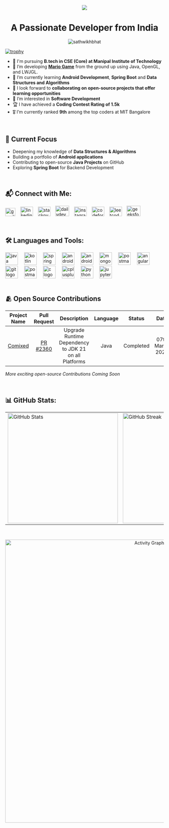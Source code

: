 <p align="center">
  <img src="https://capsule-render.vercel.app/api?type=waving&height=225&color=0:0000ff,100:ff00ff&text=Hi👋,%20I'm%20Sathwik%20Hejamady%20Bhat&textBg=false&animation=twinkling&fontSize=50&section=header&fontAlignY=40&fontColor=FFFFFF&fontType=Thin" />
</p>

<h1 align="center">A Passionate Developer from India</h1>

<p align="center"> <img src="https://komarev.com/ghpvc/?username=sathwikhbhat&label=Profile%20views&color=0e75b6&style=flat&abbreviated=true" alt="sathwikhbhat" /> </p>

[![trophy](https://github-profile-trophy.vercel.app/?username=sathwikhbhat&theme=matrix&margin-w=15&row=1&no-bg=true)](https://github.com/ryo-ma/github-profile-trophy)

- 🏫 I'm pursuing **B.tech in CSE (Core) at Manipal Institute of Technology**
- 🔭 I’m developing [**Mario Game**](https://github.com/sathwikhbhat/Mario) from the ground up using Java, OpenGL, and LWJGL.
- 🌱 I’m currently learning **Android Development**, **Spring Boot** and **Data Structures and Algorithms**
- 👯 I look forward to **collaborating on open-source projects that offer learning opportunities**
- 👀 I’m interested in **Software Development**
- 🏆 I have achieved a **Coding Contest Rating of 1.5k**
- 🎖 I’m currently ranked **9th** among the top coders at MIT Bangalore

<br>

## 🎯 Current Focus
- Deepening my knowledge of **Data Structures & Algorithms**
- Building a portfolio of **Android applications**
- Contributing to open-source **Java Projects** on GitHub
- Exploring **Spring Boot** for Backend Development

<br>

## 📬 Connect with Me:

<p align="left">
  <a href="mailto:sathwikhbhat@gmail.com" target="_blank" rel="noopener noreferrer" style="text-decoration: none; color: inherit;">
    <img src="https://upload.wikimedia.org/wikipedia/commons/thumb/7/7e/Gmail_icon_%282020%29.svg/1280px-Gmail_icon_%282020%29.svg.png" alt="gmail" height="26" width="32" border="0" />
  </a>
  &nbsp;&nbsp;
  <a href="https://linkedin.com/in/sathwikhbhat" target="_blank" rel="noopener noreferrer" style="text-decoration: none; color: inherit;">
    <img src="https://raw.githubusercontent.com/rahuldkjain/github-profile-readme-generator/master/src/images/icons/Social/linked-in-alt.svg" alt="linkedin" height="30" width="40" border="0" />
  </a>
  &nbsp;&nbsp;
  <a href="https://stackoverflow.com/users/29104645/sathwikhbhat" target="_blank" rel="noopener noreferrer" style="text-decoration: none; color: inherit;">
    <img src="https://raw.githubusercontent.com/rahuldkjain/github-profile-readme-generator/master/src/images/icons/Social/stack-overflow.svg" alt="stackoverflow" height="30" width="40" border="0" />
  </a>
  &nbsp;&nbsp;
  <a href="https://app.daily.dev/sathwikhbhat" target="_blank" rel="noopener noreferrer" style="text-decoration: none; color: inherit;">
    <img src="https://play-lh.googleusercontent.com/ZejAkIHFw3knpmq77o6jJd9yDmzoqWOU-GmHZDIpxMjm8V30_WbR06VASibWPSxjc-W1" alt="dailydev" height="33" width="44" border="0" />
  </a>
  &nbsp;&nbsp;
  <a href="https://instagram.com/sathwikhbhat" target="_blank" rel="noopener noreferrer" style="text-decoration: none; color: inherit;">
    <img src="https://raw.githubusercontent.com/rahuldkjain/github-profile-readme-generator/master/src/images/icons/Social/instagram.svg" alt="instagram" height="30" width="40" border="0" />
  </a>
  &nbsp;&nbsp;
  <a href="https://codeforces.com/profile/sathwikhbhat" target="_blank" rel="noopener noreferrer" style="text-decoration: none; color: inherit;">
    <img src="https://raw.githubusercontent.com/rahuldkjain/github-profile-readme-generator/master/src/images/icons/Social/codeforces.svg" alt="codeforces" height="30" width="40" border="0" />
  </a>
  &nbsp;&nbsp;
  <a href="https://www.leetcode.com/sathwikhbhat" target="_blank" rel="noopener noreferrer" style="text-decoration: none; color: inherit;">
    <img src="https://raw.githubusercontent.com/rahuldkjain/github-profile-readme-generator/master/src/images/icons/Social/leet-code.svg" alt="leetcode" height="30" width="40" border="0" />
  </a>
  &nbsp;&nbsp;
  <a href="https://auth.geeksforgeeks.org/user/sathwikhbhat/profile" target="_blank" rel="noopener noreferrer" style="text-decoration: none; color: inherit;">
    <img src="https://raw.githubusercontent.com/rahuldkjain/github-profile-readme-generator/master/src/images/icons/Social/geeks-for-geeks.svg" alt="geeksforgeeks" height="33" width="44" border="0" />
  </a>
  
</p>

<br>

## 🛠️ Languages and Tools:
<div align="left">
  <img src="https://cdn.jsdelivr.net/gh/devicons/devicon/icons/java/java-original.svg" height="40" alt="java logo"  />
  <img width="12" />
  <img src="https://cdn.jsdelivr.net/gh/devicons/devicon/icons/kotlin/kotlin-original.svg" height="40" alt="kotlin logo"  />
  <img width="12" />
  <img src="https://cdn.jsdelivr.net/gh/devicons/devicon/icons/spring/spring-original.svg" height="40" alt="spring logo"  />
  <img width="12" />
  <img src="https://cdn.jsdelivr.net/gh/devicons/devicon/icons/androidstudio/androidstudio-original.svg" height="40" alt="androidstudio logo"  />
  <img width="12" />
  <img src="https://cdn.jsdelivr.net/gh/devicons/devicon/icons/jetpackcompose/jetpackcompose-original.svg" height="40" alt="androidstudio logo"  />
  <img width="12" />
  <img src="https://cdn.jsdelivr.net/gh/devicons/devicon/icons/mongodb/mongodb-original.svg" height="40" alt="mongodb logo"  />
  <img width="12" />
  <img src="https://cdn.jsdelivr.net/gh/devicons/devicon/icons/postman/postman-original.svg" height="40" alt="postman logo"  />
  <img width="12" />
  <img src="https://cdn.jsdelivr.net/gh/devicons/devicon/icons/angular/angular-original.svg" height="40" alt="angular logo"  />
  <img width="12" />
  <img src="https://cdn.jsdelivr.net/gh/devicons/devicon/icons/git/git-original.svg" height="40" alt="git logo"  />
  <img width="12" />
  <img src="https://cdn.jsdelivr.net/gh/devicons/devicon/icons/intellij/intellij-original.svg" height="40" alt="postman logo"  />
  <img width="12" />
  <img src="https://cdn.jsdelivr.net/gh/devicons/devicon/icons/c/c-original.svg" height="40" alt="c logo"  />
  <img width="12" />
  <img src="https://cdn.jsdelivr.net/gh/devicons/devicon/icons/cplusplus/cplusplus-original.svg" height="40" alt="cplusplus logo"  />
  <img width="12" />
  <img src="https://cdn.jsdelivr.net/gh/devicons/devicon/icons/python/python-original.svg" height="40" alt="python logo"  />
  <img width="12" />
  <img src="https://cdn.jsdelivr.net/gh/devicons/devicon/icons/jupyter/jupyter-original.svg" height="40" alt="jupyter logo"  />
  <img width="12" />
</div>

<br>

## 🫂 Open Source Contributions

| Project Name                        | Pull Request                                      | Description                                           | Language | Status    | Date             |
|:-----------------------------------:|:-------------------------------------------------:|:-----------------------------------------------------:|:--------:|:---------:|:----------------:|
| [Comixed](https://github.com/comixed/comixed) | [PR #2360](https://github.com/comixed/comixed/pull/2360) | Upgrade Runtime Dependency to JDK 21 on all Platforms | Java     | Completed | 07th March 2025 |

*More exciting open-source Contributions Coming Soon*

<br>

## 📊 GitHub Stats:
<p align="center">
  <!-- Row 1: Stats, Languages, Streak -->
  <table>
    <tr>
      <td><img src="https://github-readme-stats.vercel.app/api?username=sathwikhbhat&show_icons=true&locale=en&theme=chartreuse-dark&hide_border=false" width="350" alt="GitHub Stats" /></td>
      <td><img src="https://github-readme-streak-stats.herokuapp.com/?user=sathwikhbhat&theme=chartreuse-dark&hide_border=false" width="350" alt="GitHub Streak" /></td>
      <td><img src="https://github-readme-stats.vercel.app/api/top-langs?username=sathwikhbhat&show_icons=true&locale=en&layout=compact&theme=chartreuse-dark&hide_border=false&count_private=true&include_all_commits=true" width="300" alt="Top Languages" /></td>
    </tr>
  </table>
  <br>
  <!-- Row 2: Contribution Graph -->
  <p align="center">
    <img src="https://github-readme-activity-graph.vercel.app/graph?username=sathwikhbhat&bg_color=000000&color=00ff00&line=008cff&point=0078e6&area=true&hide_border=false" width="900" alt="Activity Graph" />
  </p>
</p>
